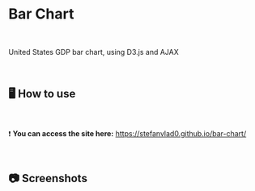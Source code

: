 # Bar Chart

&ensp;

 United States GDP bar chart, using D3.js and AJAX

 &ensp;

 ## 🖥️ How to use

 &ensp;
 
 :exclamation: **You can access the site here:** https://stefanvlad0.github.io/bar-chart/

 &ensp;

 ## :camera: Screenshots









